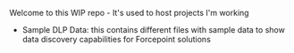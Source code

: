 Welcome to this WIP repo - It's used to host projects I'm working
  
  * Sample DLP Data: this contains different files with sample data to show data discovery capabilities for Forcepoint solutions
